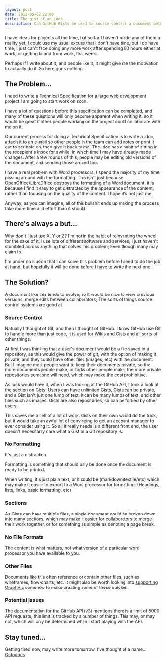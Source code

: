 ```yaml
---
layout: post
date: 2012-05-02 22:00
title: The gist of an idea...
description: Can GitHub Gists be used to source control a document between many collaborators?
---
```



I have ideas for projects all the time, but so far I haven't made any of them a reality yet. I could use my usual excuse that I don't have time, but I do have time; I just can't face doing any more work after spending 60 hours either at work, or getting to and from work, that week.

Perhaps if I write about it, and people like it, it might give me the motivation to actually do it. So here goes nothing...


## The Problem...

I need to write a Technical Specification for a large web development project I am going to start work on soon.

I have a lot of questions before this specification can be completed, and many of these questions will only become apparent when writing it, so it would be great if other people working on the project could collaborate with me on it.

Our current process for doing a Technical Specification is to write a .doc, attach it to an e-mail so other people in the team can add notes or print it out to scribble on, then give it back to me. The .doc has a habit of sitting in the recepient's inbox for awhile, in which time I may have already made changes. After a few rounds of this, people may be editing old versions of the document, and sending those around too.

I have a real problem with Word processors, I spend the majority of my time pissing around with the formatting. This isn't just because OpenOffice/LibreOffice destroys the formatting of a Word document, it is because I find it easy to get distracted by the appearance of the content, rather than focusing on the quality of the content. I hope it's not just me.

Anyway, as you can imagine, all of this bullshit ends up making the process take more time and effort than it should.


## There's always a but...

Why don't I just use X, Y or Z? I'm not in the habit of reinventing the wheel for the sake of it, I use lots of different software and services, I just haven't stumbled across anything that solves this problem; Even though many may claim to.

I'm under no illusion that I can solve this problem before I need to do the job at hand, but hopefully it will be done before I have to write the next one.


## The Solution?

A document like this tends to evolve, so it would be nice to view previous versions, merge edits between collaborators; The sorts of things source control systems are good at.


### Source Control

Natually I thought of Git, and then I thought of GitHub. I know GitHub use Git to handle more than just code, it is used for Wikis and Gists and all sorts of other things.

At first I was thinking that a user's document would be a file saved in a repository, as this would give the power of git, with the option of making it private, and they could have other files (images, etc) with the document. But I imagine most people want to keep their documents private, so the more documents people make, or forks other people make, the more private repositories someone will need, which may make the cost prohibitive.

As luck would have it, when I was looking at the GitHub API, I took a look at the section on Gists. Users can have unlimited Gists, Gists can be private, and a Gist isn't just one lump of text, it can be many lumps of text, and other files such as images. Gists are also repositories, so can be forked by other users.

This saves me a hell of a lot of work. Gists on their own would do the trick, but it would take an awful lot of convincing to get an account manager to ever consider using it. So all it really needs is a different front end, the user doesn't necessarily care what a Gist or a Git repository is.


### No Formatting

It's just a distraction.

Formatting is something that should only be done once the document is ready to be printed.

When writing, it's just plain text, or it could be (markdown/textile/etc) which may make it easier to export to a Word processor for formatting. (Headings, lists, links, basic formatting, etc)


### Sections

As Gists can have multiple files, a single document could be broken down into many sections, which may make it easier for collaborators to merge their work together, or for something as simple as denoting a page break.


### No File Formats

The content is what matters, not what version of a particular word processor you have available to you.


### Other Files

Documents like this often reference or contain other files, such as wireframes, flow-charts, etc. It might also be worth looking into [supporting GraphViz](http://www.idryman.org/blog/2012/04/04/jekyll-graphviz-plugin/) somehow to make creating some of these quicker.


### Potential Issues

The documentation for the GitHub API (v3) mentions there is a limit of 5000 API requests, this limit is tracked by a number of things. This may, or may not, which will only be determined when I start playing with the API.


## Stay tuned...

Getting tired now, may write more tomorrow. I've thought of a name... [Octodocs](https://github.com/lukearmstrong/octodocs)
